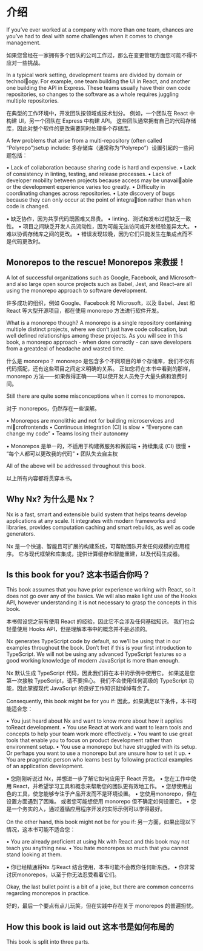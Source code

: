 # 介绍

If you’ve ever worked at a company with more than one team, chances are you’ve had to deal with some challenges when it comes to change management.

如果您曾经在一家拥有多个团队的公司工作过，那么在变更管理方面您可能不得不应对一些挑战。

In a typical work setting, development teams are divided by domain or technology. For example, one team building the UI in React, and another one building the API in Express. These teams usually have their own code repositories, so changes to the software as a whole requires juggling multiple repositories.

在典型的工作环境中，开发团队按领域或技术划分。 例如，一个团队在 React 中构建 UI，另一个团队在 Express 中构建 API。 这些团队通常拥有自己的代码存储库，因此对整个软件的更改需要同时处理多个存储库。

A few problems that arise from a multi-repository (often called “Polyrepo”)setup include:
多存储库（通常称为“Polyrepo”）设置引起的一些问题包括：

• Lack of collaboration because sharing code is hard and expensive.
• Lack of consistency in linting, testing, and release processes.
• Lack of developer mobility between projects because access may be unavailable or the development experience varies too greatly.
• Difficulty in coordinating changes across repositories.
• Late discovery of bugs because they can only occur at the point of integration rather than when code is changed.

• 缺乏协作，因为共享代码既困难又昂贵。
• linting、测试和发布过程缺乏一致性。
• 项目之间缺乏开发人员流动性，因为可能无法访问或开发经验差异太大。
• 难以协调存储库之间的更改。
• 错误发现较晚，因为它们只能发生在集成点而不是代码更改时。

## Monorepos to the rescue!  Monorepos 来救援！

A lot of successful organizations such as Google, Facebook, and Microsoft–and also large open source projects such as Babel, Jest, and React–are all using the monorepo approach to software development.

许多成功的组织，例如 Google、Facebook 和 Microsoft，以及 Babel、Jest 和 React 等大型开源项目，都在使用 monorepo 方法进行软件开发。

What is a monorepo though? A monorepo is a single repository containing multiple distinct projects, where we don’t just have code collocation, but well defined relationships among these projects. As you will see in this book, a monorepo approach - when done correctly - can save developers from a greatdeal of headache and wasted time.

什么是 monorepo？ monorepo 是包含多个不同项目的单个存储库，我们不仅有代码搭配，还有这些项目之间定义明确的关系。 正如您将在本书中看到的那样，monorepo 方法——如果做得正确——可以使开发人员免于大量头痛和浪费时间。

Still there are quite some misconceptions when it comes to monorepos.

对于 monorepos，仍然存在一些误解。

• Monorepos are monolithic and not for building microservices and microfrontends
• Continuous integration (CI) is slow
• “Everyone can change my code”
• Teams losing their autonomy

• Monorepos 是单一的，不适用于构建微服务和微前端
• 持续集成 (CI) 很慢
• “每个人都可以更改我的代码”
• 团队失去自主权

All of the above will be addressed throughout this book.

以上所有内容都将贯穿本书。

## Why Nx? 为什么是 Nx？

Nx is a fast, smart and extensible build system that helps teams develop applications at any scale. It integrates with modern frameworks and libraries, provides computation caching and smart rebuilds, as well as code generators.

Nx 是一个快速、智能且可扩展的构建系统，可帮助团队开发任何规模的应用程序。 它与现代框架和库集成，提供计算缓存和智能重建，以及代码生成器。

## Is this book for you?  这本书适合你吗？

This book assumes that you have prior experience working with React, so it does not go over any of the basics. We will also make light use of the Hooks API, however understanding it is not necessary to grasp the concepts in this book.

本书假设您之前有使用 React 的经验，因此它不会涉及任何基础知识。 我们也会轻量使用 Hooks API，但是理解本书中的概念并不是必须的。

Nx generates TypeScript code by default, so we’ll be using that in our examples throughout the book. Don’t fret if this is your first introduction to TypeScript. We will not be using any advanced TypeScript features so a good working knowledge of modern JavaScript is more than enough.

Nx 默认生成 TypeScript 代码，因此我们将在本书的示例中使用它。 如果这是您第一次接触 TypeScript，请不要担心。 我们不会使用任何高级的 TypeScript 功能，因此掌握现代 JavaScript 的良好工作知识就绰绰有余了。

Consequently, this book might be for you if:
因此，如果满足以下条件，本书可能适合您：

• You just heard about Nx and want to know more about how it applies toReact development.
• You use React at work and want to learn tools and concepts to help your team work more effectively.
• You want to use great tools that enable you to focus on product development rather than environment setup.
• You use a monorepo but have struggled with its setup. Or perhaps you want to use a monorepo but are unsure how to set it up.
• You are pragmatic person who learns best by following practical examples of an application development.

• 您刚刚听说过 Nx，并想进一步了解它如何应用于 React 开发。
• 您在工作中使用 React，并希望学习工具和概念来帮助您的团队更有效地工作。
• 您想使用出色的工具，使您能够专注于产品开发而不是环境设置。
• 您使用monorepo，但在设置方面遇到了困难。 或者您可能想使用 monorepo 但不确定如何设置它。
• 您是一个务实的人，通过遵循应用程序开发的实际示例可以学得最好。

On the other hand, this book might not be for you if:
另一方面，如果出现以下情况，这本书可能不适合您：

 • You are already proficient at using Nx with React and this book may not teach you anything new.
• You hate monorepos so much that you cannot stand looking at them.

• 你已经精通将Nx 与React 结合使用，本书可能不会教你任何新东西。
• 你非常讨厌monorepos，以至于你无法忍受看着它们。

Okay, the last bullet point is a bit of a joke, but there are common concerns regarding monorepos in practice.

好的，最后一个要点有点儿玩笑，但在实践中存在关于 monorepos 的普遍担忧。

## How this book is laid out 这本书是如何布局的

This book is split into three parts.



